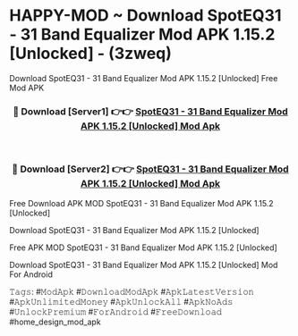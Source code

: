 # HAPPY-MOD ~ Download SpotEQ31 - 31 Band Equalizer Mod APK 1.15.2 [Unlocked] - (3zweq)
Download SpotEQ31 - 31 Band Equalizer Mod APK 1.15.2 [Unlocked] Free Mod APK

<div align="center">
<h3>🔴 Download [Server1] 👉👉 <a href="https://apk-comot.site?title=SpotEQ31_-_31_Band_Equalizer_Mod_APK_1.15.2_[Unlocked]">SpotEQ31 - 31 Band Equalizer Mod APK 1.15.2 [Unlocked] Mod Apk</a></h3><br>

<h3>🔴 Download [Server2] 👉👉 <a href="https://apk-comot.site?title=SpotEQ31_-_31_Band_Equalizer_Mod_APK_1.15.2_[Unlocked]">SpotEQ31 - 31 Band Equalizer Mod APK 1.15.2 [Unlocked] Mod Apk</a></h3>
</div>


Free Download APK MOD SpotEQ31 - 31 Band Equalizer Mod APK 1.15.2 [Unlocked]

Download SpotEQ31 - 31 Band Equalizer Mod APK 1.15.2 [Unlocked] 

Free APK MOD SpotEQ31 - 31 Band Equalizer Mod APK 1.15.2 [Unlocked] 

Download SpotEQ31 - 31 Band Equalizer Mod APK 1.15.2 [Unlocked] Mod For Android

𝚃𝚊𝚐𝚜: #𝙼𝚘𝚍𝙰𝚙𝚔 #𝙳𝚘𝚠𝚗𝚕𝚘𝚊𝚍𝙼𝚘𝚍𝙰𝚙𝚔 #𝙰𝚙𝚔𝙻𝚊𝚝𝚎𝚜𝚝𝚅𝚎𝚛𝚜𝚒𝚘𝚗 #𝙰𝚙𝚔𝚄𝚗𝚕𝚒𝚖𝚒𝚝𝚎𝚍𝙼𝚘𝚗𝚎𝚢 #𝙰𝚙𝚔𝚄𝚗𝚕𝚘𝚌𝚔𝙰𝚕𝚕 #𝙰𝚙𝚔𝙽𝚘𝙰𝚍𝚜 #𝚄𝚗𝚕𝚘𝚌𝚔𝙿𝚛𝚎𝚖𝚒𝚞𝚖 #𝙵𝚘𝚛𝙰𝚗𝚍𝚛𝚘𝚒𝚍 #𝙵𝚛𝚎𝚎𝙳𝚘𝚠𝚗𝚕𝚘𝚊𝚍 #home_design_mod_apk